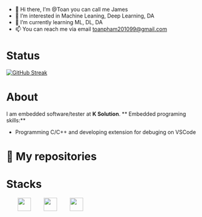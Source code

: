 - 👋 Hi there, I’m @Toan you can call me James  
- 👀 I’m interested in Machine Leaning, Deep Learning, DA 
- 🌱 I’m currently learning ML, DL, DA 
- 📫 You can reach me via email toanpham201099@gmail.com 
# Status 
[![GitHub Streak](https://github-readme-streak-stats.herokuapp.com/?user=Toan201099&theme=dark)](https://git.io/streak-stats)
# About
I am embedded software/tester at **K Solution**.
** Embedded programing skills:**
- Programming C/C++ and developing extension for debuging on VSCode
# 📘 My repositories 

# Stacks
<div align="left">
  <img width="35" style="margin-left:30px" src="https://raw.githubusercontent.com/gilbarbara/logos/master/logos/python.svg"/> 
  <img width="35" style="margin-left:30px" src="https://raw.githubusercontent.com/gilbarbara/logos/master/logos/c-plusplus.svg"/> 
  <img width="35" style="margin-left:30px" src="https://raw.githubusercontent.com/gilbarbara/logos/master/logos/javascript.svg"/> 
</div>

